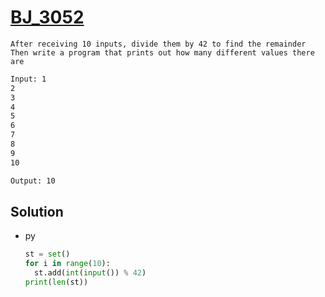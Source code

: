 # [BJ_3052](https://acmicpc.net/problem/3052)

```en
After receiving 10 inputs, divide them by 42 to find the remainder
Then write a program that prints out how many different values there are
```

```txt
Input: 1
2
3
4
5
6
7
8
9
10

Output: 10
```

## Solution

* py

  ```py
  st = set()
  for i in range(10):
    st.add(int(input()) % 42)
  print(len(st))
  ```
